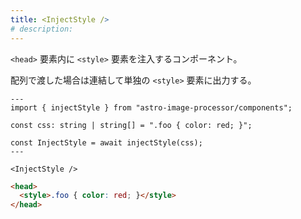 ```yaml
---
title: <InjectStyle />
# description:
---
```


`<head>` 要素内に `<style>` 要素を注入するコンポーネント。

配列で渡した場合は連結して単独の `<style>` 要素に出力する。

```astro
---
import { injectStyle } from "astro-image-processor/components";

const css: string | string[] = ".foo { color: red; }";

const InjectStyle = await injectStyle(css);
---

<InjectStyle />
```

```html
<head>
  <style>.foo { color: red; }</style>
</head>
```
